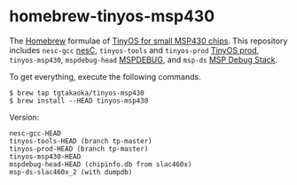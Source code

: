 homebrew-tinyos-msp430
======================

The [Homebrew][] formulae of [TinyOS for small MSP430 chips][].  This
repository includes `nesc-gcc` [nesC][], `tinyos-tools` and
`tinyos-prod` [TinyOS prod][], `tinyos-msp430`, `mspdebug-head`
[MSPDEBUG][], and `msp-ds` [MSP Debug Stack][].

To get everything, execute the following commands.

    $ brew tap tgtakaoka/tinyos-msp430
    $ brew install --HEAD tinyos-msp430

Version:

    nesc-gcc-HEAD
    tinyos-tools-HEAD (branch tp-master)
    tinyos-prod-HEAD (branch tp-master)
    tinyos-msp430-HEAD
    mspdebug-head-HEAD (chipinfo.db from slac460x)
    msp-ds-slac460x_2 (with dumpdb)

[Homebrew]: https://brew.sh/
[TinyOS for small MSP430 chips]: https://github.com/tgtakaoka/tinyos-msp430
[nesC]: https://github.com/tinyos/nesc
[TinyOS prod]: https://github.com/tp-freeforall/prod
[MSPDEBUG]: https://dlbeer.co.nz/mspdebug/
[MSP Debug Stack]: http://www.ti.com/tool/mspds
